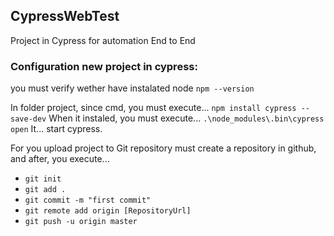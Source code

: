 ## CypressWebTest

Project in Cypress for automation End to End

### Configuration new project in cypress:
you must verify wether have instalated node
`npm --version`

In   folder project, since cmd, you must execute...
`npm install cypress --save-dev`
When it instaled, you must execute...
`.\node_modules\.bin\cypress open`
It... start cypress.

For you upload project to Git repository must create a repository in github, and after, you execute...
- `git init`
- `git add .`
- `git commit -m "first commit"`
- `git remote add origin [RepositoryUrl]`
- `git push -u origin master`